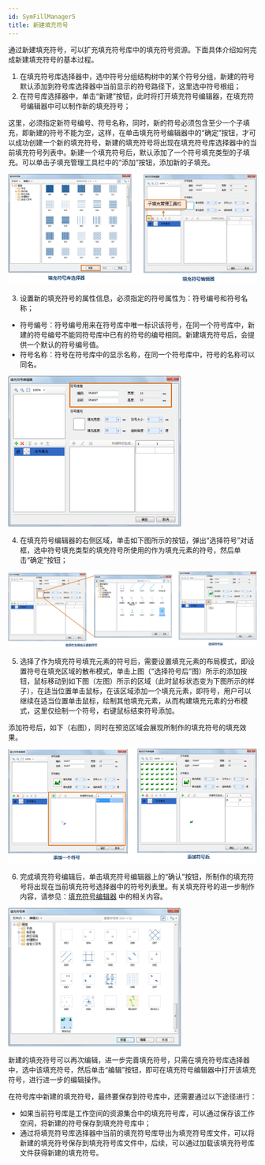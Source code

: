 ```yaml
---
id: SymFillManager5
title: 新建填充符号
---
```

通过新建填充符号，可以扩充填充符号库中的填充符号资源。下面具体介绍如何完成新建填充符号的基本过程。

1. 在填充符号库选择器中，选中符号分组结构树中的某个符号分组，新建的符号默认添加到符号库选择器中当前显示的符号路径下，这里选中符号根组；
2. 在符号库选择器中，单击“新建”按钮，此时将打开填充符号编辑器，在填充符号编辑器中可以制作新的填充符号； 

这里，必须指定新符号编号、符号名称，同时，新的符号必须包含至少一个子填充，即新建的符号不能为空，这样，在单击填充符号编辑器中的“确定”按钮，才可以成功创建一个新的填充符号，新建的填充符号将出现在填充符号库选择器中的当前填充符号列表中。新建一个填充符号后，默认添加了一个符号填充类型的子填充。可以单击子填充管理工具栏中的“添加”按钮，添加新的子填充。

![](img/SymFillManager5t1.png)   

3. 设置新的填充符号的属性信息，必须指定的符号属性为：符号编号和符号名称；  

* 符号编号：符号编号用来在符号库中唯一标识该符号，在同一个符号库中，新建的符号编号不能同符号库中已有的符号的编号相同。新建填充符号后，会提供一个默认的符号编号值。
* 符号名称：符号在符号库中的显示名称，在同一个符号库中，符号的名称可以同名。  

![](img/SymFillManager5t3.png)  

4. 在填充符号编辑器的右侧区域，单击如下图所示的按钮，弹出“选择符号”对话框，选中符号填充类型的填充符号所使用的作为填充元素的符号，然后单击“确定”按钮；  

 ![](img/SymFillManager5t4.png)  

5. 选择了作为填充符号填充元素的符号后，需要设置填充元素的布局模式，即设置符号在填充区域的散布模式，单击上图（“选择符号后”图）所示的添加按钮，鼠标移动到如下图（左图）所示的区域（此时鼠标状态变为下图所示的样子），在适当位置单击鼠标，在该区域添加一个填充元素，即符号，用户可以继续在适当位置单击鼠标，绘制其他填充元素，从而构建填充元素的分布模式，这里仅绘制一个符号，右键鼠标结束符号添加。 

添加符号后，如下（右图），同时在预览区域会展现所制作的填充符号的填充效果。

![](img/SymFillManager5t6.png)   

6. 完成填充符号编辑后，单击填充符号编辑器上的“确认”按钮，所制作的填充符号将出现在当前填充符号选择器中的符号列表里。有关填充符号的进一步制作内容，请参见：[填充符号编辑器](SymFillEditor.html) 中的相关内容。     
    
![](img/SymFillManager5t8.png)  


新建的填充符号可以再次编辑，进一步完善填充符号，只需在填充符号库选择器中，选中该填充符号，然后单击“编辑”按钮，即可在填充符号编辑器中打开该填充符号，进行进一步的编辑操作。

在符号库中新建的填充符号，最终要保存到符号库中，还需要通过以下途径进行：

* 如果当前符号库是工作空间的资源集合中的填充符号库，可以通过保存该工作空间，将新建的符号保存到填充符号库中；
* 通过将填充符号库选择器中当前的填充符号库导出为填充符号库文件，可以将新建的填充符号保存到填充符号库文件中，后续，可以通过加载该填充符号库文件获得新建的填充符号。


